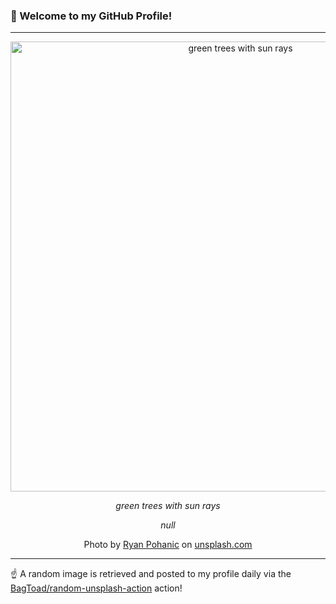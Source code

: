 ### 👋 Welcome to my GitHub Profile!

----

<div align="center">
  <img width="720" src="https://images.unsplash.com/photo-1476559422743-39087d801c02?crop=entropy&cs=tinysrgb&fit=max&fm=jpg&ixid=M3w1NTI0OTR8MHwxfHJhbmRvbXx8fHx8fHx8fDE3MDkyNzMzNTV8&ixlib=rb-4.0.3&q=80&w=1080" alt="green trees with sun rays">
  
  <em>green trees with sun rays</em>
  
  <em>null</em>
  
  Photo by [Ryan Pohanic](http://elevated.tv) on [unsplash.com](https://unsplash.com/)
</div>

----

☝️ A random image is retrieved and posted to my profile daily via the [BagToad/random-unsplash-action](https://github.com/BagToad/random-unsplash-action) action!
